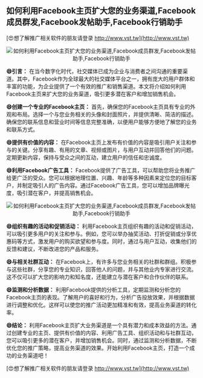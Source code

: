 ## **如何利用Facebook主页扩大您的业务渠道,Facebook成员群发,Facebook发帖助手,Facebook行销助手**

[😍想了解推广相关软件的朋友请登录 http://www.vst.tw](http://www.vst.tw)

 <center><img src="https://vst.tw/MP4/tuiguang/png/2.png" alt="如何利用Facebook主页扩大您的业务渠道,Facebook成员群发,Facebook发帖助手,Facebook行销助手"></center>

**😄引言：**
在当今数字化时代，社交媒体已成为企业与消费者之间沟通的重要渠道。其中，Facebook作为全球最大的社交媒体平台之一，拥有庞大的用户群体和丰富的功能，为企业提供了一个有效的推广和销售渠道。本文将介绍如何利用Facebook主页来扩大您的业务渠道，吸引更多潜在客户和增加销售机会。

**😄创建一个专业的Facebook主页：**
首先，确保您的Facebook主页具有专业的外观和布局。选择一个与您业务相关的头像和封面照片，并提供清晰、简洁的描述。确保您的联系信息和营业时间等信息完整准确，以便用户能够方便地了解您的业务和联系方式。

**😄提供有价值的内容：**
在Facebook主页上发布有价值的内容是吸引用户关注和参与的关键。分享有趣、有用的文章、视频或图片，与用户互动并回答他们的问题。定期更新内容，保持与受众之间的互动，建立用户的信任和忠诚度。

**😄利用Facebook广告工具：**
Facebook提供了广告工具，可以帮助您将业务推广给更广泛的受众。您可以根据地理位置、兴趣、年龄等多种因素来定位您的目标客户，并制定吸引人的广告内容。通过Facebook广告工具，您可以增加品牌曝光度，吸引潜在客户，并提高销售机会。

 <center><img src="https://vst.tw/MP4/tuiguang/png/5.png" alt="如何利用Facebook主页扩大您的业务渠道,Facebook成员群发,Facebook发帖助手,Facebook行销助手"></center>

**😄组织有趣的活动和促销活动：**
利用Facebook主页组织有趣的活动和促销活动，可以吸引更多用户的关注和参与。例如，您可以举办抽奖活动、打折促销或分享优惠码等方式，激发用户的购买欲望和参与度。同时，通过与用户互动，收集他们的反馈和建议，不断改进您的产品和服务。

**😄与相关社群互动：**
在Facebook上，有许多与您业务相关的社群和群组。积极参与这些社群，分享您的专业知识，回答他人的问题，并与其他业内专家进行交流。这不仅可以扩大您的影响力和知名度，还能建立与潜在客户和合作伙伴的联系。

**😄监测和分析数据：**
利用Facebook提供的分析工具，定期监测和分析您的Facebook主页的表现。了解用户的喜好和行为，分析广告投放效果，并根据数据进行调整和优化。这样可以使您的推广活动更加精准和有效，提高业务渠道的转化率。

**😄结论：**
利用Facebook主页扩大业务渠道是一个具有潜力和成本效益的方法。通过创建专业的主页、提供有价值的内容、利用广告工具、组织活动和与社群互动，您可以吸引更多的潜在客户，并增加销售机会。同时，通过监测和分析数据，不断优化您的推广策略，提高业务渠道的效果。开始利用Facebook主页，打造一个成功的业务渠道吧！

[😍想了解推广相关软件的朋友请登录 http://www.vst.tw](http://www.vst.tw)



